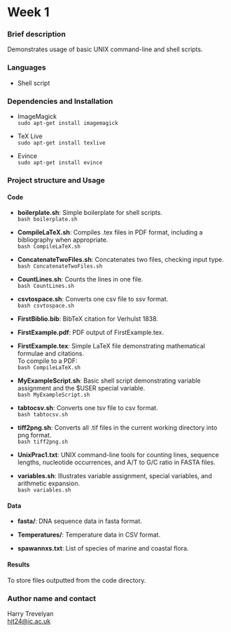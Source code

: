 # Week 1

### Brief description
Demonstrates usage of basic UNIX command-line and shell scripts.

### Languages
- Shell script

### Dependencies and Installation
- ImageMagick  
  `sudo apt-get install imagemagick`

- TeX Live  
  `sudo apt-get install texlive`

- Evince  
  `sudo apt-get install evince`

### Project structure and Usage
#### Code
- **boilerplate.sh**: Simple boilerplate for shell scripts.  
  `bash boilerplate.sh`

- **CompileLaTeX.sh**: Compiles .tex files in PDF format, including a bibliography when appropriate.  
  `bash CompileLaTeX.sh`

- **ConcatenateTwoFiles.sh**: Concatenates two files, checking input type.  
  `bash ConcatenateTwoFiles.sh`

- **CountLines.sh**: Counts the lines in one file.  
  `bash CountLines.sh`

- **csvtospace.sh**: Converts one csv file to ssv format.  
  `bash csvtospace.sh`

- **FirstBiblio.bib**: BibTeX citation for Verhulst 1838.

- **FirstExample.pdf**: PDF output of FirstExample.tex.

- **FirstExample.tex**: Simple LaTeX file demonstrating mathematical formulae and citations.  
To compile to a PDF:  
  `bash CompileLaTeX.sh`  

- **MyExampleScript.sh**: Basic shell script demonstrating variable assignment and the $USER special variable.  
  `bash MyExampleScript.sh`

- **tabtocsv.sh**: Converts one tsv file to csv format.  
  `bash tabtocsv.sh`

- **tiff2png.sh**: Converts all .tif files in the current working directory into png format.  
  `bash tiff2png.sh`

- **UnixPrac1.txt**: UNIX command-line tools for counting lines, sequence lengths, nucleotide occurrences, and A/T to G/C ratio in FASTA files.

- **variables.sh**: Illustrates variable assignment, special variables, and arithmetic expansion.  
  `bash variables.sh`

#### Data
- **fasta/**: DNA sequence data in fasta format.

- **Temperatures/**: Temperature data in CSV format.

- **spawannxs.txt**: List of species of marine and coastal flora.

#### Results
To store files outputted from the code directory.

### Author name and contact
Harry Trevelyan  
hjt24@ic.ac.uk
